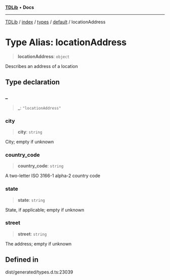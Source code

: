 [**TDLib**](../../../../../../README.md) • **Docs**

***

[TDLib](../../../../../../modules.md) / [index](../../../../../README.md) / [types](../../../README.md) / [default](../README.md) / locationAddress

# Type Alias: locationAddress

> **locationAddress**: `object`

Describes an address of a location

## Type declaration

### \_

> **\_**: `"locationAddress"`

### city

> **city**: `string`

City; empty if unknown

### country\_code

> **country\_code**: `string`

A two-letter ISO 3166-1 alpha-2 country code

### state

> **state**: `string`

State, if applicable; empty if unknown

### street

> **street**: `string`

The address; empty if unknown

## Defined in

dist/generated/types.d.ts:23039
